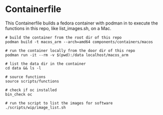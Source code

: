 # Containerfile

This Containerfile builds a fedora container with podman in to execute the functions in this repo, like list_images.sh, on a Mac.

```
# build the container from the root dir of this repo
podman build -t macos_arm --arch=amd64 components/containers/macos

# run the container locally from the door dir of this repo
podman run -it --rm -v $(pwd):/data localhost/macos_arm 

# list the data dir in the container
cd data && ls -l

# source functions
source scripts/functions

# check if oc installed
bin_check oc

# run the script to list the images for software
./scripts/wip/image_list.sh

```